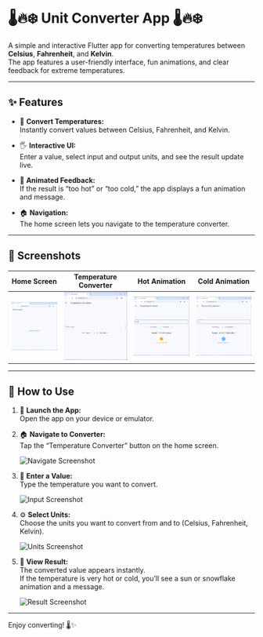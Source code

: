 # 🌡️🔥❄️ **Unit Converter App** 🌡️🔥❄️

A simple and interactive Flutter app for converting temperatures between **Celsius**, **Fahrenheit**, and **Kelvin**.  
The app features a user-friendly interface, fun animations, and clear feedback for extreme temperatures.

---

## ✨ **Features**

- 🔄 **Convert Temperatures:**  
  Instantly convert values between Celsius, Fahrenheit, and Kelvin.

- 🖐️ **Interactive UI:**  
  Enter a value, select input and output units, and see the result update live.

- 🎉 **Animated Feedback:**  
  If the result is “too hot” or “too cold,” the app displays a fun animation and message.

- 🏠 **Navigation:**  
  The home screen lets you navigate to the temperature converter.

---

## 📸 **Screenshots**

| Home Screen | Temperature Converter | Hot Animation | Cold Animation |
|:-----------:|:--------------------:|:-------------:|:--------------:|
| ![Home Screen](screenshots/home.png) | ![Converter](screenshots/converter.png) | ![Hot](screenshots/hot.png) | ![Cold](screenshots/cold.png) |

> 

---

## 🚀 **How to Use**

1. 📱 **Launch the App:**  
   Open the app on your device or emulator.

2. 🏠 **Navigate to Converter:**  
   Tap the “Temperature Converter” button on the home screen.

   ![Navigate Screenshot](screenshots/navigate.png)

3. 🔢 **Enter a Value:**  
   Type the temperature you want to convert.

   ![Input Screenshot](screenshots/input.png)

4. ⚙️ **Select Units:**  
   Choose the units you want to convert from and to (Celsius, Fahrenheit, Kelvin).

   ![Units Screenshot](screenshots/units.png)

5. 👀 **View Result:**  
   The converted value appears instantly.  
   If the temperature is very hot or cold, you’ll see a sun or snowflake animation and a message.

   ![Result Screenshot](screenshots/result.png)

---

Enjoy converting! 🌡️✨  

